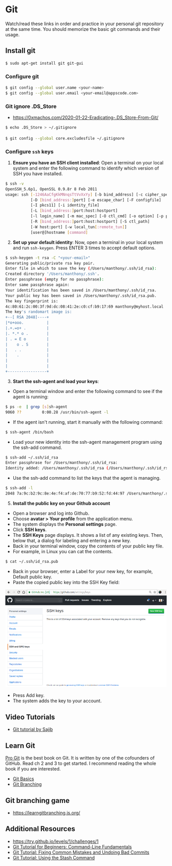 # Git

Watch/read these links in order and practice in your personal git repository at the same time. You should memorize the basic git commands and their usage.

## Install git

```bash
$ sudo apt-get install git git-gui
```
### Configure git

```bash
$ git config --global user.name <your-name>
$ git config --global user.email <your-email@appscode.com>
```

### Git ignore .DS_Store

- https://0xmachos.com/2020-01-22-Eradicating-.DS_Store-From-Git/

```bash
$ echo .DS_Store > ~/.gitignore

$ git config --global core.excludesfile ~/.gitignore
```

### Configure `ssh` keys

1. **Ensure you have an SSH client installed**: Open a terminal on your local system and enter the following command to identify which version of SSH you have installed.

```bash
$ ssh -v
OpenSSH_5.6p1, OpenSSL 0.9.8r 8 Feb 2011
usage: ssh [-1246AaCfgKkMNnqsTtVvXxYy] [-b bind_address] [-c cipher_spec]
           [-D [bind_address:]port] [-e escape_char] [-F configfile]
           [-I pkcs11] [-i identity_file]
           [-L [bind_address:]port:host:hostport]
           [-l login_name] [-m mac_spec] [-O ctl_cmd] [-o option] [-p port]
           [-R [bind_address:]port:host:hostport] [-S ctl_path]
           [-W host:port] [-w local_tun[:remote_tun]]
           [user@]hostname [command]
```

2. **Set up your default identity**: Now, open a terminal in your local system and run `ssh-keygen`. Press ENTER 3 times to accept default options.

```bash
$ ssh-keygen -t rsa -C "<your-email>"
Generating public/private rsa key pair.
Enter file in which to save the key (/Users/manthony/.ssh/id_rsa): 
Created directory '/Users/manthony/.ssh'.
Enter passphrase (empty for no passphrase): 
Enter same passphrase again: 
Your identification has been saved in /Users/manthony/.ssh/id_rsa.
Your public key has been saved in /Users/manthony/.ssh/id_rsa.pub.
The key fingerprint is:
4c:80:61:2c:00:3f:9d:dc:08:41:2e:c0:cf:b9:17:69 manthony@myhost.local
The key's randomart image is:
+--[ RSA 2048]----+
|*o+ooo.          |
|.+.=o+ .         |
|. *.* o .        |
| . = E o         |
|    o . S        |
|   . .           |
|    .            |
|                 |
|                 |
+-----------------+
```

3. **Start the ssh-agent and load your keys**: 

* Open a terminal window and enter the following command to see if the agent is running:

```bash
$ ps -e  | grep [s]sh-agent
9060 ??         0:00.28 /usr/bin/ssh-agent -l
```

* If the agent isn't running, start it manually with the following command:

```bash
$ ssh-agent /bin/bash
```

* Load your new identity into the ssh-agent management program using the ssh-add command.

```bash
$ ssh-add ~/.ssh/id_rsa
Enter passphrase for /Users/manthony/.ssh/id_rsa: 
Identity added: /Users/manthony/.ssh/id_rsa (/Users/manthony/.ssh/id_rsa)
```

* Use the ssh-add command to list the keys that the agent is managing.

```bash
$ ssh-add -l
2048 7a:9c:b2:9c:8e:4e:f4:af:de:70:77:b9:52:fd:44:97 /Users/manthony/.ssh/id_rsa (RSA)
```

5. **Install the public key on your Github account**

* Open a browser and log into Github.
* Choose **avatar > Your profile** from the application menu. 
* The system displays the **Personal settings** page.
* Click **SSH keys**.
* The **SSH Keys** page displays. It shows a list of any existing keys. Then, below that, a dialog for labeling and entering a new key.
* Back in your terminal window, copy the contents of your public key file.
* For example, in Linux you can cat the contents.

```bash
$ cat ~/.ssh/id_rsa.pub
```
* Back in your browser, enter a Label for your new key, for example, Default public key.
* Paste the copied public key into the SSH Key field:

![alt_text](/images/github-keys.png)

* Press Add key.
* The system adds the key to your account.

## Video Tutorials

- [Git tutorial by Sajib](https://www.youtube.com/watch?v=7orfDC1ALvs)

## Learn Git
[Pro Git](https://git-scm.com/book/en/v2) is the best book on Git. It is written by one of the cofounders of GitHub. Read ch 2 and 3 to get started. I recommend reading the whole book if you are interested.

- [Git Basics](https://git-scm.com/book/en/v2/Git-Basics-Getting-a-Git-Repository)
- [Git Branching](https://git-scm.com/book/en/v2/Git-Branching-Branches-in-a-Nutshell)

## Git branching game
- https://learngitbranching.js.org/

## Additional Resources
- https://try.github.io/levels/1/challenges/1
- [Git Tutorial for Beginners: Command-Line Fundamentals](https://www.youtube.com/watch?v=HVsySz-h9r4)
- [Git Tutorial: Fixing Common Mistakes and Undoing Bad Commits](https://www.youtube.com/watch?v=FdZecVxzJbk)
- [Git Tutorial: Using the Stash Command](https://www.youtube.com/watch?v=KLEDKgMmbBI)

